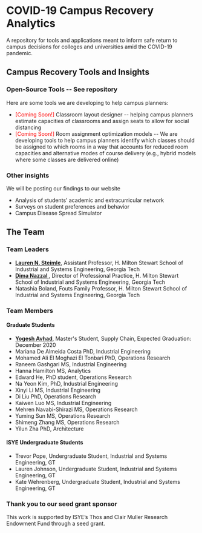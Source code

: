 # COVID-19 Campus Recovery Analytics
A repository for tools and applications meant to inform safe return to campus decisions for colleges and universities amid the COVID-19 pandemic. 


## Campus Recovery Tools and Insights

### Open-Source Tools -- See repository
Here are some tools we are developing to help campus planners:

* <span style="color:red"> [Coming Soon!] </span> Classroom layout designer -- helping campus planners estimate capacities of classrooms and assign seats to allow for social distancing
* <span style="color:red"> [Coming Soon!] </span> Room assignment optimization models   -- We are developing tools to help campus planners identify which classes should be assigned to which rooms in a way that accounts for reduced room capacities and alternative modes of course delivery (e.g., hybrid models where some classes are delivered online)

### Other insights
We will be posting our findings to our website

* Analysis of students’ academic and extracurricular network
* Surveys on student preferences and behavior
* Campus Disease Spread Simulator





## The Team

### Team Leaders
* <b> <a href="http://pwp.gatech.edu/steimle/"> Lauren N. Steimle</a></b>, Assistant Professor, H. Milton Stewart School of Industrial and Systems Engineering, Georgia Tech
* <b> <a href="http://pwp.gatech.edu/dima-nazzal/"> Dima Nazzal </a></b> , Director of Professional Practice, H. Milton Stewart School of Industrial and Systems Engineering, Georgia Tech
* Natashia Boland, Fouts Family Professor, H. Milton Stewart School of Industrial and Systems Engineering, Georgia Tech


### Team Members

#### Graduate Students
* <b> <a href="www.linkedin.com/in/yogesh-avhad"> Yogesh Avhad</a></b>, Master's Student, Supply Chain, Expected Graduation: December 2020
* Mariana De Almeida Costa PhD, Industrial Engineering
* Mohamed Ali El Moghazi El Tonbari PhD, Operations Research
* Raneem Gashgari MS, Industrial Engineering
* Hanna Hamilton MS, Analytics
* Edward He, PhD student, Operations Research 
* Na Yeon Kim, PhD, Industrial Engineering
* Xinyi Li MS, Industrial Engineering
* Di Liu PhD, Operations Research 
* Kaiwen Luo MS, Industrial Engineering
* Mehren Navabi-Shirazi MS, Operations Research
* Yuming Sun MS, Operations Research
* Shimeng Zhang MS, Operations Research
* Yilun Zha PhD, Architecture

#### ISYE Undergraduate Students
* Trevor Pope, Undergraduate Student, Industrial and Systems Engineering, GT
* Lauren Johnson, Undergraduate Student, Industrial and Systems Engineering, GT
* Kate Wehrenberg, Undergraduate Student, Industrial and Systems Engineering, GT


### Thank you to our seed grant sponsor
This work is supported by ISYE’s Thos and Clair Muller Research Endowment Fund through a seed grant.


